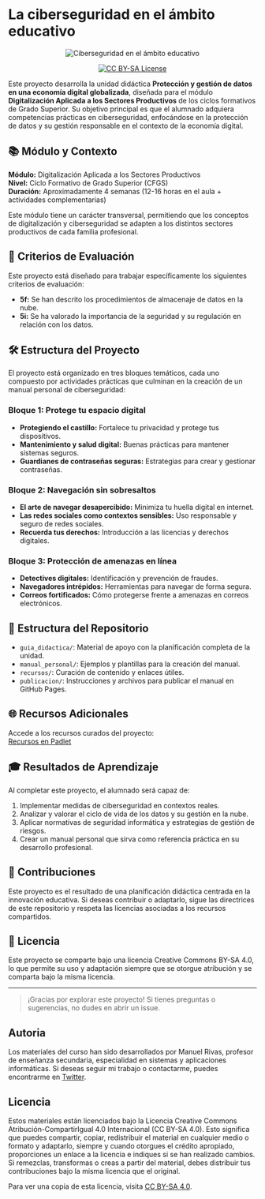 # La ciberseguridad en el ámbito educativo

<p align="center">
  <img src="assets/ciberseguridad_ambito_educativo.webp" alt="Ciberseguridad en el ámbito educativo">
</p>
<p align="center">
  <a href="LICENSE">
      <img src="https://img.shields.io/badge/License-CC%20BY--SA%204.0-lightgrey.svg?longCache=true" alt="CC BY-SA License">
    </a>
</p>


Este proyecto desarrolla la unidad didáctica **Protección y gestión de datos en una economía digital globalizada**, diseñada para el módulo **Digitalización Aplicada a los Sectores Productivos** de los ciclos formativos de Grado Superior. Su objetivo principal es que el alumnado adquiera competencias prácticas en ciberseguridad, enfocándose en la protección de datos y su gestión responsable en el contexto de la economía digital.

## 📚 Módulo y Contexto

**Módulo:** Digitalización Aplicada a los Sectores Productivos  
**Nivel:** Ciclo Formativo de Grado Superior (CFGS)  
**Duración:** Aproximadamente 4 semanas (12-16 horas en el aula + actividades complementarias)  

Este módulo tiene un carácter transversal, permitiendo que los conceptos de digitalización y ciberseguridad se adapten a los distintos sectores productivos de cada familia profesional.

## 🎯 Criterios de Evaluación

Este proyecto está diseñado para trabajar específicamente los siguientes criterios de evaluación:
- **5f:** Se han descrito los procedimientos de almacenaje de datos en la nube.
- **5i:** Se ha valorado la importancia de la seguridad y su regulación en relación con los datos.

## 🛠 Estructura del Proyecto

El proyecto está organizado en tres bloques temáticos, cada uno compuesto por actividades prácticas que culminan en la creación de un manual personal de ciberseguridad:

### **Bloque 1: Protege tu espacio digital**
- **Protegiendo el castillo:** Fortalece tu privacidad y protege tus dispositivos.
- **Mantenimiento y salud digital:** Buenas prácticas para mantener sistemas seguros.
- **Guardianes de contraseñas seguras:** Estrategias para crear y gestionar contraseñas.

### **Bloque 2: Navegación sin sobresaltos**
- **El arte de navegar desapercibido:** Minimiza tu huella digital en internet.
- **Las redes sociales como contextos sensibles:** Uso responsable y seguro de redes sociales.
- **Recuerda tus derechos:** Introducción a las licencias y derechos digitales.

### **Bloque 3: Protección de amenazas en línea**
- **Detectives digitales:** Identificación y prevención de fraudes.
- **Navegadores intrépidos:** Herramientas para navegar de forma segura.
- **Correos fortificados:** Cómo protegerse frente a amenazas en correos electrónicos.

## 📂 Estructura del Repositorio

- `guia_didactica/`: Material de apoyo con la planificación completa de la unidad.
- `manual_personal/`: Ejemplos y plantillas para la creación del manual.
- `recursos/`: Curación de contenido y enlaces útiles.
- `publicacion/`: Instrucciones y archivos para publicar el manual en GitHub Pages.

## 🌐 Recursos Adicionales

Accede a los recursos curados del proyecto:  
[Recursos en Padlet](https://padlet.com/majerisa/lugares-1jf918a15wzkdw3s)

## 🎓 Resultados de Aprendizaje

Al completar este proyecto, el alumnado será capaz de:
1. Implementar medidas de ciberseguridad en contextos reales.
2. Analizar y valorar el ciclo de vida de los datos y su gestión en la nube.
3. Aplicar normativas de seguridad informática y estrategias de gestión de riesgos.
4. Crear un manual personal que sirva como referencia práctica en su desarrollo profesional.

## 🤝 Contribuciones

Este proyecto es el resultado de una planificación didáctica centrada en la innovación educativa. Si deseas contribuir o adaptarlo, sigue las directrices de este repositorio y respeta las licencias asociadas a los recursos compartidos.

## 📝 Licencia

Este proyecto se comparte bajo una licencia Creative Commons BY-SA 4.0, lo que permite su uso y adaptación siempre que se otorgue atribución y se comparta bajo la misma licencia.

---

> ¡Gracias por explorar este proyecto! Si tienes preguntas o sugerencias, no dudes en abrir un issue.


## Autoria

Los materiales del curso han sido desarrollados por Manuel Rivas, profesor de enseñanza secundaria, especialidad en sistemas y aplicaciones informáticas. Si deseas seguir mi trabajo o contactarme, puedes encontrarme en [Twitter](https://twitter.com/0xmrivas).


## Licencia

Estos materiales están licenciados bajo la Licencia Creative Commons Atribución-CompartirIgual 4.0 Internacional (CC BY-SA 4.0). Esto significa que puedes compartir, copiar, redistribuir el material en cualquier medio o formato y adaptarlo, siempre y cuando otorgues el crédito apropiado, proporciones un enlace a la licencia e indiques si se han realizado cambios. Si remezclas, transformas o creas a partir del material, debes distribuir tus contribuciones bajo la misma licencia que el original.

Para ver una copia de esta licencia, visita [CC BY-SA 4.0](https://creativecommons.org/licenses/by-sa/4.0/).
